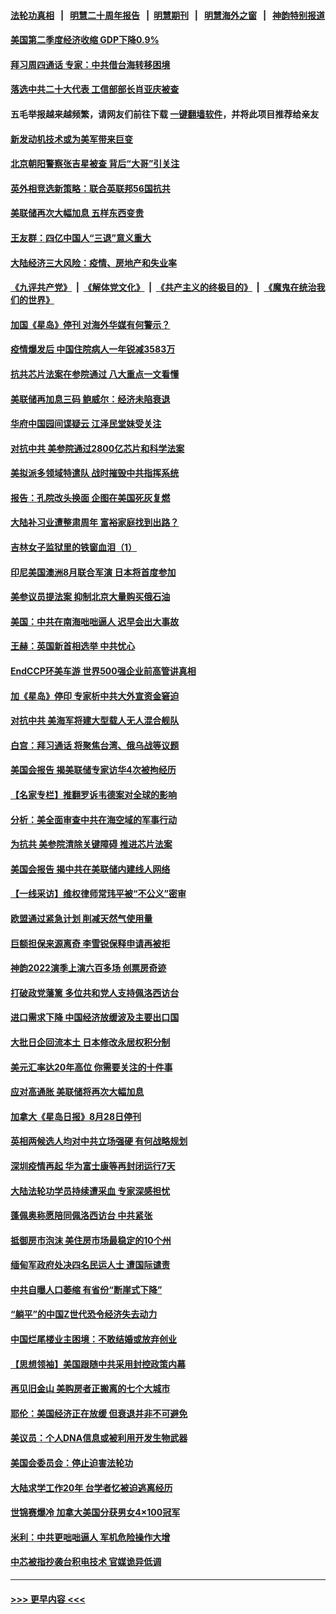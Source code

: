 #### [法轮功真相](https://github.com/gfw-breaker/truth/blob/master/README.md?t=0) &nbsp;&nbsp;|&nbsp;&nbsp; [明慧二十周年报告](https://github.com/gfw-breaker/mh-reports/blob/master/README.md?t=0) &nbsp;&nbsp;|&nbsp;&nbsp;[明慧期刊](https://github.com/gfw-breaker/mh-qikan) &nbsp;&nbsp;|&nbsp;&nbsp; [明慧海外之窗](https://github.com/gfw-breaker/mh-news/blob/master/README.md?t=0) &nbsp;&nbsp;|&nbsp;&nbsp; [神韵特别报道](https://github.com/gfw-breaker/mh-news/blob/master/shenyun.md?t=0)
#### [美国第二季度经济收缩 GDP下降0.9%](../pages/nf4514/n13791046.md?t=07290101) 
#### [拜习周四通话 专家：中共借台海转移困境](../pages/nf4514/n13791016.md?t=07290101) 
#### [落选中共二十大代表 工信部部长肖亚庆被查](../pages/nf4514/n13790476.md?t=07290101) 
#### 五毛举报越来越频繁，请网友们前往下载 [一键翻墙软件](https://github.com/gfw-breaker/ssr-accounts)，并将此项目推荐给亲友
#### [新发动机技术或为美军带来巨变](../pages/nf4514/n13790662.md?t=07290101) 
#### [北京朝阳警察张吉星被查 背后“大哥”引关注](../pages/nf4514/n13790844.md?t=07290101) 
#### [英外相竞选新策略：联合英联邦56国抗共](../pages/nf4514/n13790871.md?t=07290101) 
#### [美联储再次大幅加息 五样东西变贵](../pages/nf4514/n13790334.md?t=07290101) 
#### [王友群：四亿中国人“三退”意义重大](../pages/nf4514/n13790512.md?t=07290101) 
#### [大陆经济三大风险：疫情、房地产和失业率](../pages/nf4514/n13790084.md?t=07290101) 
#### [《九评共产党》](https://github.com/begood0513/9ping.md/blob/master/README.md) &nbsp;|&nbsp; [《解体党文化》](../../../../jtdwh.md/blob/master/README.md)  &nbsp;|&nbsp; [《共产主义的终极目的》](../../../../gczydzjmd.md/blob/master/README.md) &nbsp;|&nbsp; [《魔鬼在统治我们的世界》](../../../../mgztzwmdsj.md/blob/master/README.md) 
#### [加国《星岛》停刊 对海外华媒有何警示？](../pages/nf4514/n13790280.md?t=07290101) 
#### [疫情爆发后 中国住院病人一年锐减3583万](../pages/nf4514/n13790489.md?t=07290101) 
#### [抗共芯片法案在参院通过 八大重点一文看懂](../pages/nf4514/n13790309.md?t=07290101) 
#### [美联储再加息三码 鲍威尔：经济未陷衰退](../pages/nf4514/n13790265.md?t=07290101) 
#### [华府中国园间谍疑云 江泽民堂妹受关注](../pages/nf4514/n13790180.md?t=07290101) 
#### [对抗中共 美参院通过2800亿芯片和科学法案](../pages/nf4514/n13790299.md?t=07290101) 
#### [美拟派多领域特遣队 战时摧毁中共指挥系统](../pages/nf4514/n13790295.md?t=07290101) 
#### [报告：孔院改头换面 企图在美国死灰复燃](../pages/nf4514/n13790218.md?t=07290101) 
#### [大陆补习业遭整肃周年 富裕家庭找到出路？](../pages/nf4514/n13790033.md?t=07290101) 
#### [吉林女子监狱里的铁窗血泪（1）](../pages/nf4514/n13786967.md?t=07290101) 
#### [印尼美国澳洲8月联合军演 日本将首度参加](../pages/nf4514/n13790018.md?t=07290101) 
#### [美参议员提法案 抑制北京大量购买俄石油](../pages/nf4514/n13789836.md?t=07290101) 
#### [美国：中共在南海咄咄逼人 迟早会出大事故](../pages/nf4514/n13789655.md?t=07290101) 
#### [王赫：英国新首相选举 中共忧心](../pages/nf4514/n13789833.md?t=07290101) 
#### [EndCCP环美车游 世界500强企业前高管讲真相](../pages/nf4514/n13789612.md?t=07290101) 
#### [加《星岛》停印 专家析中共大外宣资金窘迫](../pages/nf4514/n13789697.md?t=07290101) 
#### [对抗中共 美海军将建大型载人无人混合舰队](../pages/nf4514/n13789623.md?t=07290101) 
#### [白宫：拜习通话 将聚焦台湾、俄乌战等议题](../pages/nf4514/n13789569.md?t=07290101) 
#### [美国会报告 揭美联储专家访华4次被拘经历](../pages/nf4514/n13789570.md?t=07290101) 
#### [【名家专栏】推翻罗诉韦德案对全球的影响](../pages/nf4514/n13789406.md?t=07290101) 
#### [分析：美全面审查中共在海空域的军事行动](../pages/nf4514/n13789543.md?t=07290101) 
#### [为抗共 美参院清除关键障碍 推进芯片法案](../pages/nf4514/n13789542.md?t=07290101) 
#### [美国会报告 揭中共在美联储内建线人网络](../pages/nf4514/n13789469.md?t=07290101) 
#### [【一线采访】维权律师常玮平被“不公义”密审](../pages/nf4514/n13789348.md?t=07290101) 
#### [欧盟通过紧急计划 削减天然气使用量](../pages/nf4514/n13789350.md?t=07290101) 
#### [巨额担保来源离奇 李雪锐保释申请再被拒](../pages/nf4514/n13789099.md?t=07290101) 
#### [神韵2022演季上演六百多场 创票房奇迹](../pages/nf4514/n13787901.md?t=07290101) 
#### [打破政党藩篱 多位共和党人支持佩洛西访台](../pages/nf4514/n13789227.md?t=07290101) 
#### [进口需求下降 中国经济放缓波及主要出口国](../pages/nf4514/n13789134.md?t=07290101) 
#### [大批日企回流本土 日本修改永居权积分制](../pages/nf4514/n13789139.md?t=07290101) 
#### [美元汇率达20年高位 你需要关注的十件事](../pages/nf4514/n13788920.md?t=07290101) 
#### [应对高通胀 美联储将再次大幅加息](../pages/nf4514/n13788963.md?t=07290101) 
#### [加拿大《星岛日报》8月28日停刊](../pages/nf4514/n13788929.md?t=07290101) 
#### [英相两候选人均对中共立场强硬 有何战略规划](../pages/nf4514/n13788859.md?t=07290101) 
#### [深圳疫情再起 华为富士康等再封闭运行7天](../pages/nf4514/n13788829.md?t=07290101) 
#### [大陆法轮功学员持续遭采血 专家深感担忧](../pages/nf4514/n13787897.md?t=07290101) 
#### [蓬佩奥称愿陪同佩洛西访台 中共紧张](../pages/nf4514/n13788600.md?t=07290101) 
#### [抵御房市泡沫 美住房市场最稳定的10个州](../pages/nf4514/n13784110.md?t=07290101) 
#### [缅甸军政府处决四名民运人士 遭国际谴责](../pages/nf4514/n13788568.md?t=07290101) 
#### [中共自曝人口萎缩 有省份“断崖式下降”](../pages/nf4514/n13788597.md?t=07290101) 
#### [“躺平”的中国Z世代恐令经济失去动力](../pages/nf4514/n13788503.md?t=07290101) 
#### [中国烂尾楼业主困境：不敢结婚或放弃创业](../pages/nf4514/n13788283.md?t=07290101) 
#### [【思想领袖】美国跟随中共采用封控政策内幕](../pages/nf4514/n13773433.md?t=07290101) 
#### [再见旧金山 美购房者正搬离的七个大城市](../pages/nf4514/n13788272.md?t=07290101) 
#### [耶伦：美国经济正在放缓 但衰退并非不可避免](../pages/nf4514/n13788199.md?t=07290101) 
#### [美议员：个人DNA信息或被利用开发生物武器](../pages/nf4514/n13788168.md?t=07290101) 
#### [美国会委员会：停止迫害法轮功](../pages/nf4514/n13788164.md?t=07290101) 
#### [大陆求学工作20年 台学者忆被迫逃离经历](../pages/nf4514/n13788074.md?t=07290101) 
#### [世锦赛爆冷 加拿大美国分获男女4×100冠军](../pages/nf4514/n13788129.md?t=07290101) 
#### [米利：中共更咄咄逼人 军机危险操作大增](../pages/nf4514/n13788128.md?t=07290101) 
#### [中芯被指抄袭台积电技术 官媒诡异低调](../pages/nf4514/n13787259.md?t=07290101) 

----
#### [ >>> 更早内容 <<< ](../indexes/nf4514-earlier.md)
